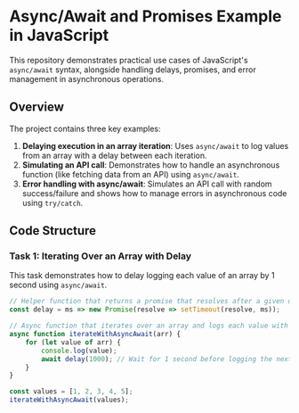 # Async/Await and Promises Example in JavaScript

This repository demonstrates practical use cases of JavaScript's `async/await` syntax, alongside handling delays, promises, and error management in asynchronous operations.

## Overview

The project contains three key examples:
1. **Delaying execution in an array iteration**: Uses `async/await` to log values from an array with a delay between each iteration.
2. **Simulating an API call**: Demonstrates how to handle an asynchronous function (like fetching data from an API) using `async/await`.
3. **Error handling with async/await**: Simulates an API call with random success/failure and shows how to manage errors in asynchronous code using `try/catch`.

## Code Structure

### Task 1: Iterating Over an Array with Delay

This task demonstrates how to delay logging each value of an array by 1 second using `async/await`.

```javascript
// Helper function that returns a promise that resolves after a given delay
const delay = ms => new Promise(resolve => setTimeout(resolve, ms));

// Async function that iterates over an array and logs each value with a 1-second delay
async function iterateWithAsyncAwait(arr) {
    for (let value of arr) {
        console.log(value);
        await delay(1000); // Wait for 1 second before logging the next value
    }
}

const values = [1, 2, 3, 4, 5];
iterateWithAsyncAwait(values);
